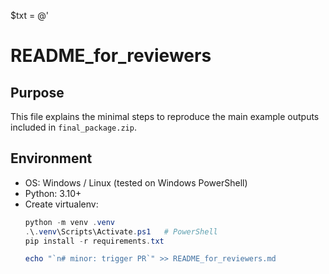 $txt = @'
# README_for_reviewers

## Purpose
This file explains the minimal steps to reproduce the main example outputs included in `final_package.zip`.

## Environment
- OS: Windows / Linux (tested on Windows PowerShell)
- Python: 3.10+
- Create virtualenv:
  ```powershell
  python -m venv .venv
  .\.venv\Scripts\Activate.ps1   # PowerShell
  pip install -r requirements.txt

  echo "`n# minor: trigger PR`" >> README_for_reviewers.md